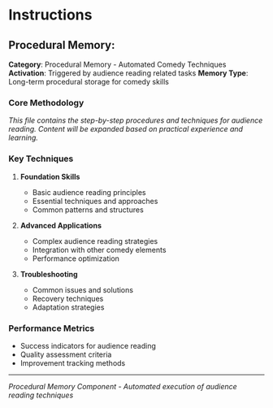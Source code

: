 #  Instructions

## Procedural Memory: 

**Category**: Procedural Memory - Automated Comedy Techniques
**Activation**: Triggered by audience reading related tasks
**Memory Type**: Long-term procedural storage for comedy skills

### Core Methodology

*This file contains the step-by-step procedures and techniques for audience reading. Content will be expanded based on practical experience and learning.*

### Key Techniques

1. **Foundation Skills**
   - Basic audience reading principles
   - Essential techniques and approaches
   - Common patterns and structures

2. **Advanced Applications**
   - Complex audience reading strategies
   - Integration with other comedy elements
   - Performance optimization

3. **Troubleshooting**
   - Common issues and solutions
   - Recovery techniques
   - Adaptation strategies

### Performance Metrics

- Success indicators for audience reading
- Quality assessment criteria
- Improvement tracking methods

---

*Procedural Memory Component - Automated execution of audience reading techniques*
